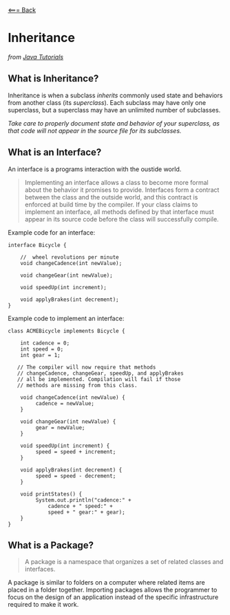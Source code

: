 [<=== Back](README.md)

# Inheritance

*from [Java Tutorials](https://docs.oracle.com/javase/tutorial/java/concepts/)*

## What is Inheritance?

Inheritance is when a subclass *inherits* commonly used state and behaviors from another class (its *superclass*). Each subclass may have only one superclass, but a superclass may have an unlimited number of subclasses.

*Take care to properly document state and behavior of your superclass, as that code will not appear in the source file for its subclasses.*

## What is an Interface?

An interface is a programs interaction with the oustide world. 

> Implementing an interface allows a class to become more formal about the behavior it promises to provide. Interfaces form a contract between the class and the outside world, and this contract is enforced at build time by the compiler. If your class claims to implement an interface, all methods defined by that interface must appear in its source code before the class will successfully compile.

Example code for an interface:

```
interface Bicycle {

    //  wheel revolutions per minute
    void changeCadence(int newValue);

    void changeGear(int newValue);

    void speedUp(int increment);

    void applyBrakes(int decrement);
}
```
Example code to implement an interface:

```
class ACMEBicycle implements Bicycle {

    int cadence = 0;
    int speed = 0;
    int gear = 1;

   // The compiler will now require that methods
   // changeCadence, changeGear, speedUp, and applyBrakes
   // all be implemented. Compilation will fail if those
   // methods are missing from this class.

    void changeCadence(int newValue) {
         cadence = newValue;
    }

    void changeGear(int newValue) {
         gear = newValue;
    }

    void speedUp(int increment) {
         speed = speed + increment;   
    }

    void applyBrakes(int decrement) {
         speed = speed - decrement;
    }

    void printStates() {
         System.out.println("cadence:" +
             cadence + " speed:" + 
             speed + " gear:" + gear);
    }
}
```

## What is a Package?

> A package is a namespace that organizes a set of related classes and interfaces. 

A package is similar to folders on a computer where related items are placed in a folder together. Importing packages allows the programmer to focus on the design of an application instead of the specific infrastructure required to make it work.